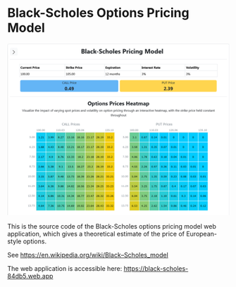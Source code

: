 # Black-Scholes Options Pricing Model

<p align="center">
  <a href=".github/screenshot.png"><img src=".github/screenshot.png?raw=true" alt="Screenshot"/></a>
</p>

This is the source code of the Black-Scholes options pricing model web application,
which gives a theoretical estimate of the price of European-style options.

See https://en.wikipedia.org/wiki/Black–Scholes_model

The web application is accessible here: https://black-scholes-84db5.web.app
